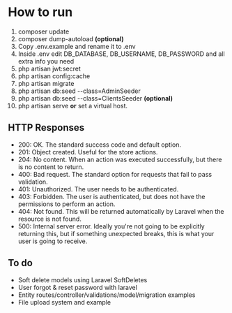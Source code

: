 # How to run

1. composer update
2. composer dump-autoload **(optional)**
3. Copy .env.example and rename it to .env
4. Inside .env edit DB_DATABASE, DB_USERNAME, DB_PASSWORD and all extra info you need
5. php artisan jwt:secret
6. php artisan config:cache
7. php artisan migrate
8. php artisan db:seed --class=AdminSeeder
9. php artisan db:seed --class=ClientsSeeder **(optional)**
10. php artisan serve **or** set a virtual host.

## HTTP Responses
* 200: OK. The standard success code and default option.
* 201: Object created. Useful for the store actions.
* 204: No content. When an action was executed successfully, but there is no content to return.
* 400: Bad request. The standard option for requests that fail to pass validation.
* 401: Unauthorized. The user needs to be authenticated.
* 403: Forbidden. The user is authenticated, but does not have the permissions to perform an action.
* 404: Not found. This will be returned automatically by Laravel when the resource is not found.
* 500: Internal server error. Ideally you're not going to be explicitly returning this, but if something unexpected breaks, this is what your user is going to receive.

## To do

* Soft delete models using Laravel SoftDeletes
* User forgot & reset password with laravel
* Entity routes/controller/validations/model/migration examples
* File upload system and example
